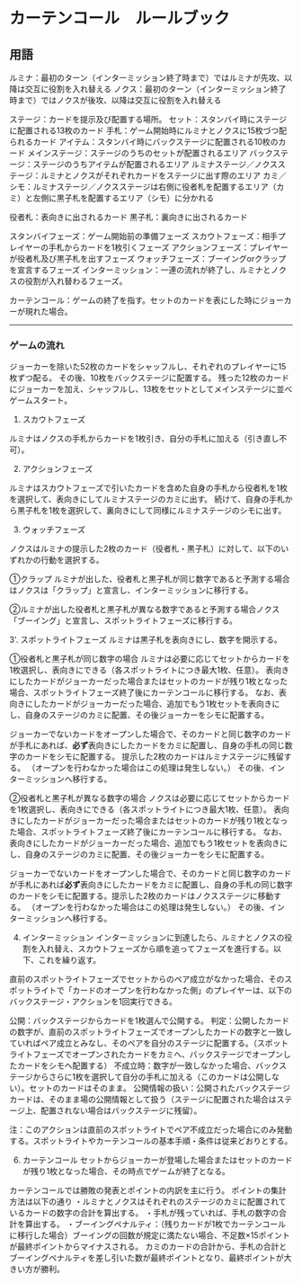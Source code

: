# カーテンコール　ルールブック

## 用語

ルミナ：最初のターン（インターミッション終了時まで）ではルミナが先攻、以降は交互に役割を入れ替える
ノクス：最初のターン（インターミッション終了時まで）ではノクスが後攻、以降は交互に役割を入れ替える

ステージ：カードを提示及び配置する場所。
セット：スタンバイ時にステージに配置される13枚のカード
手札：ゲーム開始時にルミナとノクスに15枚づつ配られるカード
アイテム：スタンバイ時にバックステージに配置される10枚のカード
メインステージ：ステージのうちのセットが配置されるエリア
バックステージ：ステージのうちアイテムが配置されるエリア
ルミナステージ／ノクスステージ：ルミナとノクスがそれぞれカードをステージに出す際のエリア
カミ／シモ：ルミナステージ／ノクスステージは右側に役者札を配置するエリア（カミ）と左側に黒子札を配置するエリア（シモ）に分かれる

役者札：表向きに出されるカード
黒子札：裏向きに出されるカード

スタンバイフェーズ：ゲーム開始前の準備フェーズ
スカウトフェーズ：相手プレイヤーの手札からカードを1枚引くフェーズ
アクションフェーズ：プレイヤーが役者札及び黒子札を出すフェーズ
ウォッチフェーズ：ブーイングorクラップを宣言するフェーズ
インターミッション：一連の流れが終了し、ルミナとノクスの役割が入れ替わるフェーズ。

カーテンコール：ゲームの終了を指す。セットのカードを表にした時にジョーカーが現れた場合。


---

### **ゲームの流れ**

ジョーカーを除いた52枚のカードをシャッフルし、それぞれのプレイヤーに15枚ずつ配る。
その後、10枚をバックステージに配置する。
残った12枚のカードにジョーカーを加え、シャッフルし、13枚をセットとしてメインステージに並べゲームスタート。

1.  スカウトフェーズ

ルミナはノクスの手札からカードを1枚引き、自分の手札に加える（引き直し不可）。

2. アクションフェーズ

ルミナはスカウトフェーズで引いたカードを含めた自身の手札から役者札を1枚を選択して、表向きにしてルミナステージのカミに出す。
続けて、自身の手札から黒子札を1枚を選択して、裏向きにして同様にルミナステージのシモに出す。

3.  ウォッチフェーズ

ノクスはルミナの提示した2枚のカード（役者札・黒子札）に対して、以下のいずれかの行動を選択する。

①クラップ
ルミナが出した、役者札と黒子札が同じ数字であると予測する場合はノクスは「クラップ」と宣言し、インターミッションに移行する。

②ルミナが出した役者札と黒子札が異なる数字であると予測する場合ノクス「ブーイング」と宣言し、スポットライトフェーズに移行する。

3'. スポットライトフェーズ
ルミナは黒子札を表向きにし、数字を開示する。

①役者札と黒子札が同じ数字の場合
ルミナは必要に応じてセットからカードを1枚選択し、表向きにできる（各スポットライトにつき最大1枚、任意）。
表向きにしたカードがジョーカーだった場合またはセットのカードが残り1枚となった場合、スポットライトフェーズ終了後にカーテンコールに移行する。
なお、表向きにしたカードがジョーカーだった場合、追加でもう1枚セットを表向きにし、自身のステージのカミに配置、その後ジョーカーをシモに配置する。

ジョーカーでないカードをオープンした場合で、そのカードと同じ数字のカードが手札にあれば、**必ず**表向きにしたカードをカミに配置し、自身の手札の同じ数字のカードをシモに配置する。
提示した2枚のカードはルミナステージに残留する。
（オープンを行わなかった場合はこの処理は発生しない。）
その後、インターミッションへ移行する。

②役者札と黒子札が異なる数字の場合
ノクスは必要に応じてセットからカードを1枚選択し、表向きにできる（各スポットライトにつき最大1枚、任意）。
表向きにしたカードがジョーカーだった場合またはセットのカードが残り1枚となった場合、スポットライトフェーズ終了後にカーテンコールに移行する。
なお、表向きにしたカードがジョーカーだった場合、追加でもう1枚セットを表向きにし、自身のステージのカミに配置、その後ジョーカーをシモに配置する。

ジョーカーでないカードをオープンした場合で、そのカードと同じ数字のカードが手札にあれば**必ず**表向きにしたカードをカミに配置し、自身の手札の同じ数字のカードをシモに配置する。提示した2枚のカードはノクスステージに移動する。
（オープンを行わなかった場合はこの処理は発生しない。）
その後、インターミッションへ移行する。

4. インターミッション
インターミッションに到達したら、ルミナとノクスの役割を入れ替え、スカウトフェーズから順を追ってフェーズを進行する。以下、これを繰り返す。

直前のスポットライトフェーズでセットからのペア成立がなかった場合、そのスポットライトで「カードのオープンを行わなかった側」のプレイヤーは、以下のバックステージ・アクションを1回実行できる。

公開：バックステージからカードを1枚選んで公開する。
判定：公開したカードの数字が、直前のスポットライトフェーズでオープンしたカードの数字と一致していればペア成立とみなし、そのペアを自分のステージに配置する。（スポットライトフェーズでオープンされたカードをカミへ、バックステージでオープンしたカードをシモへ配置する）
不成立時：数字が一致しなかった場合、バックステージからさらに1枚を選択して自分の手札に加える（このカードは公開しない）。セットのカードはそのまま。
公開情報の扱い：公開されたバックステージカードは、そのまま場の公開情報として扱う（ステージに配置された場合はステージ上、配置されない場合はバックステージに残留）。

注：このアクションは直前のスポットライトでペア不成立だった場合にのみ発動する。スポットライトやカーテンコールの基本手順・条件は従来どおりとする。

6. カーテンコール
セットからジョーカーが登場した場合またはセットのカードが残り1枚となった場合、その時点でゲームが終了となる。

カーテンコールでは勝敗の発表とポイントの内訳を主に行う。
ポイントの集計方法は以下の通り
・ルミナとノクスはそれぞれのステージのカミに配置されているカードの数字の合計を算出する。
・手札が残っていれば、手札の数字の合計を算出する。
・ブーイングペナルティ：（残りカードが1枚でカーテンコールに移行した場合）ブーイングの回数が規定に満たない場合、不足数×15ポイントが最終ポイントからマイナスされる。
カミのカードの合計から、手札の合計とブーイングペナルティを差し引いた数が最終ポイントとなり、最終ポイントが大きい方が勝利。
